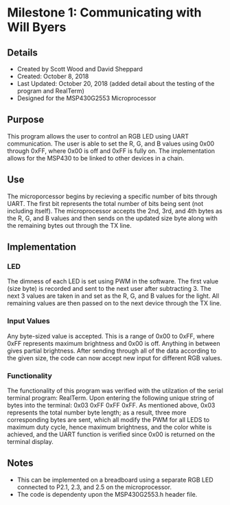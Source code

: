 # Milestone 1: Communicating with Will Byers
## Details
- Created by Scott Wood and David Sheppard
- Created: October 8, 2018
- Last Updated: October 20, 2018 (added detail about the testing of the program and RealTerm)
- Designed for the MSP430G2553 Microprocessor
## Purpose
This program allows the user to control an RGB LED using UART communication. The user is able to set the R, G, and B values using 0x00 through 0xFF, where 0x00 is off and 0xFF is fully on. The implementation allows for the MSP430 to be linked to other devices in a chain.
## Use
The microporcessor begins by recieving a specific number of bits through UART. The first bit represents the total number of bits being sent (not including itself). The microprocessor accepts the 2nd, 3rd, and 4th bytes as the R, G, and B values and then sends on the updated size byte along with the remaining bytes out through the TX line.
## Implementation
### LED
The dimness of each LED is set using PWM in the software. The first value (size byte) is recorded and sent to the next user after subtracting 3. The next 3 values are taken in and set as the R, G, and B values for the light. All remaining values are then passed on to the next device through the TX line. 
### Input Values
Any byte-sized value is accepted. This is a range of 0x00 to 0xFF, where 0xFF represents maximum brightness and 0x00 is off. Anything in between gives partial brightness. After sending through all of the data according to the given size, the code can now accept new input for different RGB values.
### Functionality
The functionality of this program was verified with the utilzation of the serial terminal program: RealTerm. Upon entering the following unique string of bytes into the terminal: 0x03 0xFF 0xFF 0xFF. As mentioned above, 0x03 represents the total number byte length; as a result, three more corresponding bytes are sent, which all modify the PWM for all LEDS to maximum duty cycle, hence maximum brightness, and the color white is achieved, and the UART function is verified since 0x00 is returned on the terminal display.

## Notes
- This can be implemented on a breadboard using a separate RGB LED connected to P2.1, 2.3, and 2.5 on the microprocessor.
- The code is dependenty upon the MSP430G2553.h header file.
